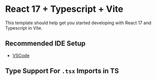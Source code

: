# React 17 + Typescript + Vite

This template should help get you started developing with React 17 and Typescript in Vite.

## Recommended IDE Setup

- [VSCode](https://code.visualstudio.com/)

## Type Support For `.tsx` Imports in TS
